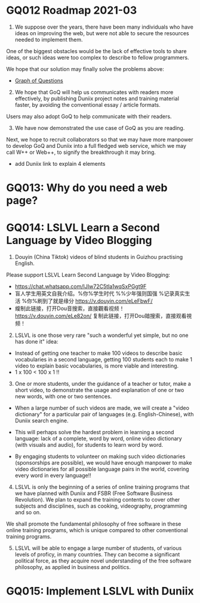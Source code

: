 # GQ012 Roadmap 2021-03

1. We suppose over the years, there have been many individuals
who have ideas on improving the web, but were not able to
secure the resources needed to implement them.

One of the biggest obstacles would be the lack of effective tools
to share ideas, or such ideas were too complex to describe to fellow
programmers.

We hope that our solution may finally solve the problems above:

- [Graph of Questions](https://github.com/udexon/DUNIIX/blob/main/DU003_Linked_Comments.md)

2. We hope that GoQ will help us communicates with readers more effectively, by
publishing Duniix project notes and training material faster, by avoiding 
the conventional essay / article formats.

Users may also adopt GoQ to help communicate with their readers.

3. We have now demonstrated the use case of GoQ as you are reading.

Next, we hope to recruit collaborators so that we may have more
manpower to develop GoQ and Duniix into a full fledged web service,
which we may call W++ or Web++, to signify the breakthrough
it may bring.

- add Duniix link to explain 4 elements


# GQ013: Why do you need a web page?

# GQ014: LSLVL Learn a Second Language by Video Blogging

1. Douyin (China Tiktok) videos of blind students in Guizhou practising English.

Please support LSLVL Learn Second Language by Video Blogging:

- https://chat.whatsapp.com/IJIw72C5tIa1wqSxPGgt9F 
- 盲人学生用英文自我介绍。%你%学生时代 %%少年强则国强 %记录真实生活 %你%刷到了就是缘分 https://v.douyin.com/eLeFbwF/ 
- 緮制此链接，打开Dou音搜索，直接觀看视频！https://v.douyin.com/eLe82on/ 复制此链接，打开Dou䜾搜索，直接观看視频！

2. LSLVL is one those very rare "such a wonderful yet simple, but no one has done it" idea:

- Instead of getting one teacher to make 100 videos to describe basic vocabularies in a second language, getting 100 students each to make 1 video to explain basic vocabularies, is more viable and interesting.
- 1 x 100 < 100 x 1 !!


3. One or more students, under the guidance of a teacher or tutor, make a short video, to demonstrate the usage and explanation of one or two new words, with one or two sentences.

- When a large number of such videos are made, we will create a "video dictionary" for a particular pair of languages (e.g. English-Chinese), with Duniix search engine.

- This will perhaps solve the hardest problem in learning a second language: lack of a complete, word by word, online video dictionary (with visuals and audio), for students to learn word by word.

- By engaging students to volunteer on making such video dictionaries (sponsorships are possible), we would have enough manpower to make video dictionaries for all possible language pairs in the world, covering every word in every language!!


4. LSLVL is only the beginning of a series of online training programs that we have planned with Duniix and FSBR (Free Software Business Revolution). We plan to expand the training contents to cover other subjects and disciplines, such as cooking, videography, programming and so on.

We shall promote the fundamental philosophy of free software in these online training programs, which is unique compared to other conventional training programs.


5. LSLVL will be able to engage a large number of students, of various levels of proficy, in many countries. They can become a significant political force, as they acquire novel understanding of the free software philosophy, as applied in business and politics.



# GQ015: Implement LSLVL with Duniix
